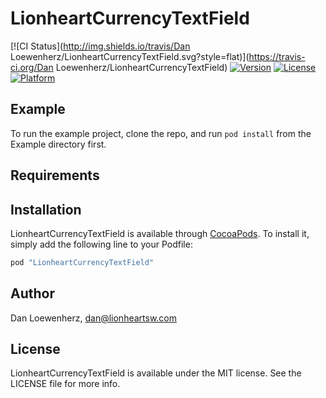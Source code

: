 # LionheartCurrencyTextField

[![CI Status](http://img.shields.io/travis/Dan Loewenherz/LionheartCurrencyTextField.svg?style=flat)](https://travis-ci.org/Dan Loewenherz/LionheartCurrencyTextField)
[![Version](https://img.shields.io/cocoapods/v/LionheartCurrencyTextField.svg?style=flat)](http://cocoapods.org/pods/LionheartCurrencyTextField)
[![License](https://img.shields.io/cocoapods/l/LionheartCurrencyTextField.svg?style=flat)](http://cocoapods.org/pods/LionheartCurrencyTextField)
[![Platform](https://img.shields.io/cocoapods/p/LionheartCurrencyTextField.svg?style=flat)](http://cocoapods.org/pods/LionheartCurrencyTextField)

## Example

To run the example project, clone the repo, and run `pod install` from the Example directory first.

## Requirements

## Installation

LionheartCurrencyTextField is available through [CocoaPods](http://cocoapods.org). To install
it, simply add the following line to your Podfile:

```ruby
pod "LionheartCurrencyTextField"
```

## Author

Dan Loewenherz, dan@lionheartsw.com

## License

LionheartCurrencyTextField is available under the MIT license. See the LICENSE file for more info.
